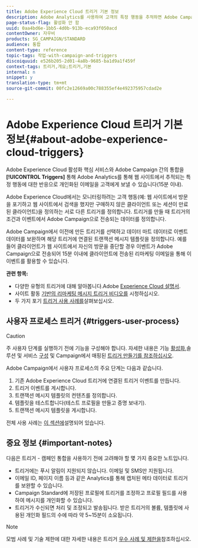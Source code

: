 ```yaml
---
title: Adobe Experience Cloud 트리거 기본 정보
description: Adobe Analytics를 사용하여 고객의 특정 행동을 추적하면 Adobe Campaign에서 개인화된 이메일을 고객에게 보낼 수 있습니다.
page-status-flag: 활성화 안 함
uuid: 0aa4bd6e-1bb5-4d0b-913b-eca93f050acd
contentOwner: 자우비
products: SG_CAMPAIGN/STANDARD
audience: 통합
content-type: reference
topic-tags: 작업-with-campaign-and-triggers
discoiquuid: e526b205-2d01-4a8b-9685-ba1d9a1f459f
context-tags: 트리거,개요;트리거,기본
internal: n
snippet: y
translation-type: tm+mt
source-git-commit: 00fc2e12669a00c788355ef4e492375957cdad2e

---
```



# Adobe Experience Cloud 트리거 기본 정보{#about-adobe-experience-cloud-triggers}

Adobe Experience Cloud 활성화 핵심 서비스와 Adobe Campaign 간의 통합을 **[!UICONTROL Triggers]** 통해 Adobe Analytics를 통해 웹 사이트에서 추적되는 특정 행동에 대한 반응으로 개인화된 이메일을 고객에게 보낼 수 있습니다(15분 이내).

Adobe Experience Cloud에서는 모니터링하려는 고객 행동(예: 웹 사이트에서 방문을 포기하고 웹 사이트에서 검색을 했지만 구매하지 않은 클라이언트 또는 세션이 만료된 클라이언트)을 정의하는 서로 다른 트리거를 정의합니다. 트리거를 만들 때 트리거의 조건과 이벤트에서 Adobe Campaign으로 전송되는 데이터를 정의합니다.

 Adobe Campaign에서 이전에 만든 트리거를 선택하고 데이터 마트 데이터로 이벤트 데이터를 보완하며 해당 트리거에 연결된 트랜잭션 메시지 템플릿을 정의합니다. 예를 들어 클라이언트가 웹 사이트에서 자신의 방문을 중단할 경우 이벤트가 Adobe Campaign으로 전송되어 15분 이내에 클라이언트에 전송된 리마케팅 이메일을 통해 이 이벤트를 활용할 수 있습니다.

**관련 항목:**

* 다양한 유형의 트리거에 대해 알아봅니다.Adobe [Experience Cloud 설명서](https://marketing.adobe.com/resources/help/en_US/mcloud/triggers.html).
* 사이트 활동 [기반의 리마케팅 메시지 트리거 비디오를](https://helpx.adobe.com/marketing-cloud/how-to/email-marketing.html#step-two) 시청하십시오.
* 두 가지 포기 [트리거 사용 사례를](../../integrating/using/abandonment-triggers-use-cases.md)살펴보십시오.

## 사용자 프로세스 트리거 {#triggers-user-process}

>[!CAUTION]
>
>주 사용자 단계를 실행하기 전에 기능을 구성해야 합니다. 자세한 내용은 기능 [활성화,](../../integrating/using/configuring-triggers-in-experience-cloud.md#activating-the-functionality)솔루션 및 서비스 [구성](../../integrating/using/configuring-triggers-in-experience-cloud.md#configuring-solutions-and-services) 및 Campaign에서 매핑된 [트리거 만들기를 참조하십시오](../../integrating/using/using-triggers-in-campaign.md#creating-a-mapped-trigger-in-campaign).

Adobe Campaign에서 사용자 프로세스의 주요 단계는 다음과 같습니다.

1. 기존 Adobe Experience Cloud 트리거에 연결된 트리거 이벤트를 만듭니다.
1. 트리거 이벤트를 게시합니다.
1. 트랜잭션 메시지 템플릿의 컨텐츠를 정의합니다.
1. 템플릿을 테스트합니다(테스트 프로필을 만들고 증명 보내기).
1. 트랜잭션 메시지 템플릿을 게시합니다.

전체 사용 사례는 [이 섹션에](../../integrating/using/abandonment-triggers-use-cases.md)설명되어 있습니다.

## 중요 정보 {#important-notes}

다음은 트리거 - 캠페인 통합을 사용하기 전에 고려해야 할 몇 가지 중요한 노트입니다.

* 트리거에는 푸시 알림이 지원되지 않습니다. 이메일 및 SMS만 지원됩니다.
* 이메일 ID, 페이지 이름 등과 같은 Analytics를 통해 캡처된 메타 데이터로 트리거를 보완할 수 있습니다.
* Campaign Standard에 저장된 프로필에 트리거를 조정하고 프로필 필드를 사용하여 메시지를 개인화할 수 있습니다.
* 트리거가 수신되면 처리 및 조정되고 발송됩니다. 받은 트리거의 볼륨, 템플릿에 사용된 개인화 필드의 수에 따라 약 5~15분이 소요됩니다.

>[!NOTE]
>
>모범 사례 및 기술 제한에 대한 자세한 내용은 트리거 [우수 사례 및 제한을](../../integrating/using/configuring-triggers-in-experience-cloud.md#triggers-best-practices-and-limitations)참조하십시오.

